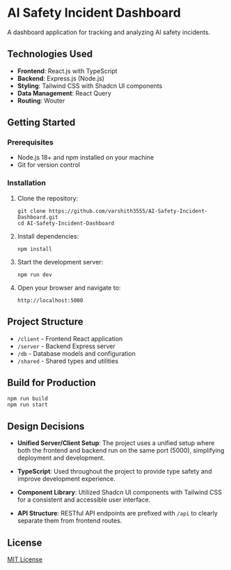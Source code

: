 # AI Safety Incident Dashboard

A dashboard application for tracking and analyzing AI safety incidents.

## Technologies Used

- **Frontend**: React.js with TypeScript
- **Backend**: Express.js (Node.js)
- **Styling**: Tailwind CSS with Shadcn UI components
- **Data Management**: React Query
- **Routing**: Wouter

## Getting Started

### Prerequisites

- Node.js 18+ and npm installed on your machine
- Git for version control

### Installation

1. Clone the repository:
   ```
   git clone https://github.com/varshith3555/AI-Safety-Incident-Dashboard.git
   cd AI-Safety-Incident-Dashboard
   ```

2. Install dependencies:
   ```
   npm install
   ```

3. Start the development server:
   ```
   npm run dev
   ```

4. Open your browser and navigate to:
   ```
   http://localhost:5000
   ```

## Project Structure

- `/client` - Frontend React application
- `/server` - Backend Express server
- `/db` - Database models and configuration
- `/shared` - Shared types and utilities

## Build for Production

```
npm run build
npm run start
```

## Design Decisions

- **Unified Server/Client Setup**: The project uses a unified setup where both the frontend and backend run on the same port (5000), simplifying deployment and development.

- **TypeScript**: Used throughout the project to provide type safety and improve development experience.

- **Component Library**: Utilized Shadcn UI components with Tailwind CSS for a consistent and accessible user interface.

- **API Structure**: RESTful API endpoints are prefixed with `/api` to clearly separate them from frontend routes.

## License

[MIT License](LICENSE) 